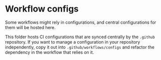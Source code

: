 # Workflow configs

Some workflows might rely in configurations, and central configurations for them will be hosted here.

This folder hosts CI configurations that are synced centrally by the `.github` repository.
If you want to manage a configuration in your repository independently, copy it out into `.github/workflows/configs` and refactor the dependency in the workflow that relies on it.
